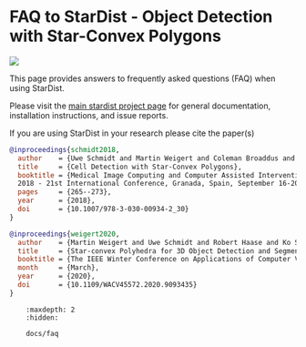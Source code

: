 
# FAQ to StarDist - Object Detection with Star-Convex Polygons

![](https://github.com/mpicbg-csbd/stardist/raw/master/images/stardist_overview.png)

This page provides answers to frequently asked questions (FAQ) when using StarDist.

Please visit the [main stardist project page](https://github.com/mpicbg-csbd/stardist/) for general documentation, installation instructions, and issue reports. 


If you are using StarDist in your research please cite the paper(s) 

```bibtex
@inproceedings{schmidt2018,
  author    = {Uwe Schmidt and Martin Weigert and Coleman Broaddus and Gene Myers},
  title     = {Cell Detection with Star-Convex Polygons},
  booktitle = {Medical Image Computing and Computer Assisted Intervention - {MICCAI} 
  2018 - 21st International Conference, Granada, Spain, September 16-20, 2018, Proceedings, Part {II}},
  pages     = {265--273},
  year      = {2018},
  doi       = {10.1007/978-3-030-00934-2_30}
}

@inproceedings{weigert2020,
  author    = {Martin Weigert and Uwe Schmidt and Robert Haase and Ko Sugawara and Gene Myers},
  title     = {Star-convex Polyhedra for 3D Object Detection and Segmentation in Microscopy},
  booktitle = {The IEEE Winter Conference on Applications of Computer Vision (WACV)},
  month     = {March},
  year      = {2020},
  doi       = {10.1109/WACV45572.2020.9093435}
}
```

``` toctree::
    :maxdepth: 2
    :hidden:
    
    docs/faq
```
